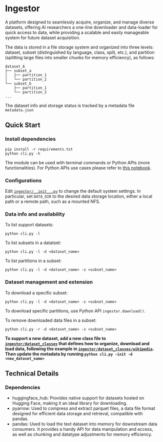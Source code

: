 # Ingestor
A platform designed to seamlessly acquire, organize, and manage diverse datasets, offering AI researchers a one-line downloader and data-loader for quick access to data, while providing a scalable and easily manageable system for future dataset acquisition.

The data is stored in a file storage system and organized into three levels: dataset, subset (distinguished by language, class, split, etc.), and partition (splitting large files into smaller chunks for memory efficiency), as follows:

```
dataset_A
├── subset_a
│   ├── partition_1
│   └── partition_2
└── subset_b
    ├── partition_1
    └── partition_2
...
```
The dataset info and storage status is tracked by a metadata file `metadata.json`

## Quick Start
### Install dependencies
```
pip install -r requirements.txt
python cli.py -h
```
The module can be used with terminal commands or Python APIs (more functionalities). For Python APIs use cases please refer to [this notebook](api_demo.ipynb).

### Configurations
Edit [`ingestor/__init__.py`](ingestor/__init__.py) to change the default system settings. In particular, set `DATA_DIR` to the desired data storage location, either a local path or a remote path, such as a mounted NFS.

### Data info and availability
To list support datasets: 
```
python cli.py -l
```
To list subsets in a datatset:
```
python cli.py -l -d <dataset_name>
```
To list partitions in a subset:
```
python cli.py -l -d <dataset_name> -s <subset_name>
```
### Dataset management and extension
To download a specific subset:
```
python cli.py -l -d <dataset_name> -s <subset_name>
```
To download specific partitions, use Python API `ingestor.download()`.

To remove downloaded data files in a subset:
```
python cli.py -r -d <dataset_name> -s <subset_name>
```

**To support a new dataset, add a new class file to [`ingestor/dataset_classes`](ingestor/dataset_classes) that defines how to organize, download and load data, following the example in [`ingestor/dataset_classes/wikipedia`](ingestor/dataset_classes/wikipedia). Then update the metadata by running `python cli.py -init -d <new_dataset_name>`**


## Technical Details
### Dependencies
- huggingface_hub: Provides native support for datasets hosted on Hugging Face, making it an ideal library for downloading.
- pyarrow: Used to compress and extract parquet files, a data file format designed for efficient data storage and retrieval, compatible with pandas.
- pandas: Used to load the text dataset into memory for downstream data consumers. It provides a handy API for data manipulation and access, as well as chunking and datatype adjustments for memory efficiency.
